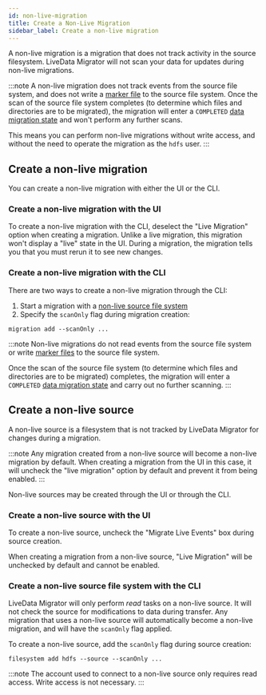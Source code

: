 ```yaml
---
id: non-live-migration
title: Create a Non-Live Migration
sidebar_label: Create a non-live migration
---
```


A non-live migration is a migration that does not track activity in the source filesystem. LiveData Migrator will not scan your data for updates during non-live migrations.

:::note
A non-live migration does not track events from the source file system, and does not write a [marker file](./configuration-ldm.md/#hdfs-marker-storage) to the source file system. Once the scan of the source file system completes (to determine which files and directories are to be migrated), the migration will enter a `COMPLETED` [data migration state](./manage-migrations.md/#data-migration-states) and won't perform any further scans.

This means you can perform non-live migrations without write access, and without the need to operate the migration as the `hdfs` user.
:::

## Create a non-live migration

You can create a non-live migration with either the UI or the CLI.

### Create a non-live migration with the UI

To create a non-live migration with the CLI, deselect the "Live Migration" option when creating a migration. Unlike a live migration, this migration won't display a "live" state in the UI. During a migration, the migration tells you that you must rerun it to see new changes.

### Create a non-live migration with the CLI

There are two ways to create a non-live migration through the CLI:

1. Start a migration with a [non-live source file system](#create-a-non-live-source)
1. Specify the `scanOnly` flag during migration creation:

```text="Code"
migration add --scanOnly ...
```

:::note
Non-live migrations do not read events from the source file system or write [marker files](./configuration-ldm.md/#hdfs-marker-storage) to the source file system.

Once the scan of the source file system (to determine which files and directories are to be migrated) completes, the migration will enter a `COMPLETED` [data migration state](./manage-migrations.md/#data-migration-states) and carry out no further scanning.
:::

## Create a non-live source

A non-live source is a filesystem that is not tracked by LiveData Migrator for changes during a migration.

:::note
Any migration created from a non-live source will become a non-live migration by default. When creating a migration from the UI in this case, it will uncheck the "live migration" option by default and prevent it from being enabled.
:::

Non-live sources may be created through the UI or through the CLI.

### Create a non-live source with the UI

To create a non-live source, uncheck the "Migrate Live Events" box during source creation.

When creating a migration from a non-live source, "Live Migration" will be unchecked by default and cannot be enabled.

### Create a non-live source file system with the CLI

LiveData Migrator will only perform *read* tasks on a non-live source. It will not check the source for modifications to data during transfer. Any migration that uses a non-live source will automatically become a non-live migration, and will have the `scanOnly` flag applied.

To create a non-live source, add the `scanOnly` flag during source creation:

```text="Code"
filesystem add hdfs --source --scanOnly ...
```

:::note
The account used to connect to a non-live source only requires read access. Write access is not necessary.
:::
